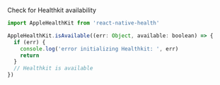 Check for Healthkit availability

```javascript
import AppleHealthKit from 'react-native-health'

AppleHealthKit.isAvailable((err: Object, available: boolean) => {
  if (err) {
    console.log('error initializing Healthkit: ', err)
    return
  }
  // Healthkit is available
})
```
